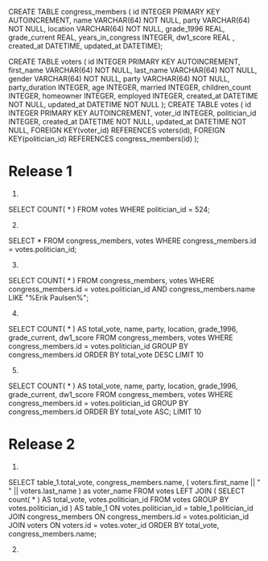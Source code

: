 CREATE TABLE congress_members (
  id INTEGER PRIMARY KEY AUTOINCREMENT,
  name VARCHAR(64) NOT NULL,
  party VARCHAR(64) NOT NULL,
  location VARCHAR(64) NOT NULL,
  grade_1996 REAL,
  grade_current REAL,
  years_in_congress INTEGER,
  dw1_score REAL
, created_at DATETIME, updated_at DATETIME);

CREATE TABLE voters (
    id INTEGER PRIMARY KEY AUTOINCREMENT,
    first_name VARCHAR(64) NOT NULL,
    last_name  VARCHAR(64) NOT NULL,
    gender VARCHAR(64) NOT NULL,
    party VARCHAR(64) NOT NULL,
    party_duration INTEGER,
    age INTEGER,
    married INTEGER,
    children_count INTEGER,
    homeowner INTEGER,
    employed INTEGER,
    created_at DATETIME NOT NULL,
    updated_at DATETIME NOT NULL
  );
CREATE TABLE votes (
    id INTEGER PRIMARY KEY AUTOINCREMENT,
    voter_id INTEGER,
    politician_id INTEGER,
    created_at DATETIME NOT NULL,
    updated_at DATETIME NOT NULL,
    FOREIGN KEY(voter_id) REFERENCES voters(id),
    FOREIGN KEY(politician_id) REFERENCES congress_members(id)
  );

Release 1
======================================================
1.
SELECT COUNT( * ) 
  FROM votes
 WHERE politician_id = 524;

2.
SELECT *
  FROM congress_members,
       votes
 WHERE congress_members.id = votes.politician_id;
 
3.
SELECT COUNT( * ) 
  FROM congress_members,
       votes
 WHERE congress_members.id = votes.politician_id AND 
       congress_members.name LIKE "%Erik Paulsen%";

4. 
SELECT
        COUNT( * ) AS total_vote,
       name,
       party,
       location,
       grade_1996,
       grade_current,
       dw1_score
  FROM congress_members,
       votes
 WHERE congress_members.id = votes.politician_id
 GROUP BY congress_members.id
 ORDER BY total_vote DESC
 LIMIT 10

5.
SELECT COUNT( * ) AS total_vote,
       name,
       party,
       location,
       grade_1996,
       grade_current,
       dw1_score
  FROM congress_members,
       votes
 WHERE congress_members.id = votes.politician_id
 GROUP BY congress_members.id
 ORDER BY total_vote ASC;
 LIMIT 10


Release 2
======================================================
1. 
 SELECT table_1.total_vote,
       congress_members.name,
       ( voters.first_name || " " || voters.last_name ) as voter_name
  FROM votes
       LEFT JOIN
       (
           SELECT count( * ) AS total_vote,
                  votes.politician_id
             FROM votes
            GROUP BY votes.politician_id
       )
       AS table_1 ON votes.politician_id = table_1.politician_id
       JOIN
       congress_members ON congress_members.id = votes.politician_id
       JOIN
       voters ON voters.id = votes.voter_id
 ORDER BY total_vote, congress_members.name;

2. 


